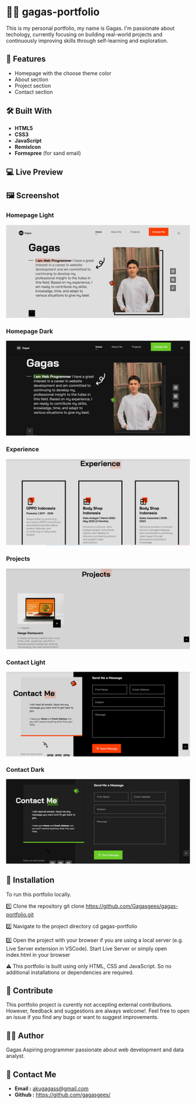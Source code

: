 # 🙎‍♂️ gagas-portfolio
This is my personal portfolio, my name is Gagas. I'm passionate about techology, currently focusing on building real-world projects and continuously improving skills through self-learning and exploration.


## 📌 Features
- Homepage with the choose theme color
- About section
- Project section
- Contact section

## 🛠 Built With
- **HTML5**
- **CSS3**
- **JavaScript**
- **RemixIcon**
- **Formspree** (for sand email)

## 💻 Live Preview


## 🖼 Screenshot

### Homepage Light
![homepage-light](assets/homepage-light.PNG)

### Homepage Dark
![homepage-dark](assets/homepage-dark.PNG)

### Experience
![experience](assets/experience.PNG)

### Projects
![projects](assets/projects.PNG)

### Contact Light
![contact-light](assets/contact-light.PNG)

### Contact Dark
![contact-dark](assets/contact-dark.PNG)

## 🚀 Installation
To run this portfolio locally.

1️⃣ Clone the repository
git clone https://github.com/Gagasgees/gagas-portfolio.git

2️⃣ Navigate to the project directory
cd gagas-portfolio

3️⃣ Open the project with your browser
if you are using a local server (e.g. Live Server extension in VSCode). Start Live Server or simply open index.html in your browser

⚠ This portfolio is built using only HTML, CSS and JavaScript. So no additional installations or dependencies are required. 

## 🤝 Contribute
This portfolio project is curently not accepting external contributions. However, feedback and suggestions are always welcome!. Feel free to open an issue if you find any bugs or want to suggest improvements.

## 🙎‍♂️ Author
Gagas
Aspiring programmer passionate about web development and data analyst.

## 💌 Contact Me
- **Email :** akugagass@gmail.com
- **Github :** https://github.com/gagasgees/
